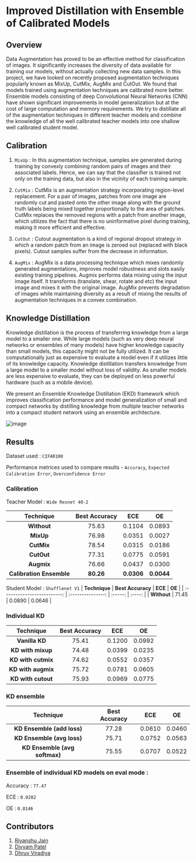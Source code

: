 # Improved Distillation with Ensemble of Calibrated Models

## Overview
Data Augmentation has proved to be an effective method for classification of images. It significantly increases the diversity of data available for training our models, without actually collecting new data samples. In this project, we have looked on recently proposed augmentation techniques popularly known as MixUp, CutMix, AugMix and CutOut. We found that models trained using augmentation techniques are calibrated more better. Ensemble models consisting of deep Convolutional Neural Networks (CNN) have shown significant improvements in model generalization but at the cost of large computation and memory requirements. We try to distillate all of the augmentation techniques in different teacher models and combine the knowledge of all the well calibrated teacher models into one shallow well calibrated student model. 

## Calibration
1. `MixUp` :
In this augmentation technique, samples are generated during training by convexly combining random pairs of images and their associated labels. Hence, we can say that the classifier is trained not only on the training data, but also in the vicinity of each training sample.

2. `CutMix` :
CutMix is an augmentation strategy incorporating region-level replacement. For a pair of images, patches from one image are randomly cut and pasted onto the other image along with the ground truth labels being mixed together proportionally to the area of patches. CutMix replaces the removed regions with a patch from another image, which utilizes the fact that there is no uninformative pixel during training, making it more efficient and effective.

3. `CutOut` :
Cutout augmentation is a kind of regional dropout strategy in which a random patch from an image is zeroed out (replaced with black pixels). Cutout samples suffer from the decrease in information.

4. `AugMix` :
AugMix is a data processing technique which mixes randomly generated augmentations, improves model robustness and slots easily existing training pipelines. Augmix performs data mixing using the input image itself. It transforms (translate, shear, rotate and etc) the input image and mixes it with the original image. AugMix prevents degradation of images while maintaining diversity as a result of mixing the results of augmentation techniques in a convex combination.

## Knowledge Distillation
Knowledge distillation is the process of transferring knowledge from a large model to a smaller one. While large models (such as very deep neural networks or ensembles of many models) have higher knowledge capacity than small models, this capacity might not be fully utilized. It can be computationally just as expensive to evaluate a model even if it utilizes little of its knowledge capacity. Knowledge distillation transfers knowledge from a large model to a smaller model without loss of validity. As smaller models are less expensive to evaluate, they can be deployed on less powerful hardware (such as a mobile device).

We present an Ensemble Knowledge Distillation (EKD) framework which improves classification performance and model generalization of small and compact networks by distilling knowledge from multiple teacher networks into a compact student network using an ensemble architecture.

![image](https://user-images.githubusercontent.com/88573037/184503314-86ec0243-e050-455d-844c-10870432cc63.png)

## Results
Dataset used : `CIFAR100`

Performance metrices used to compare results - `Accuracy`, `Expected Calibration Error`, `Overconfidence Error`

### Calibration

Teacher Model : `Wide Resnet 40-2`

| **Technique**               | **Best Accuracy** | **ECE** | **OE** |
| :-------------------------: | :---------------: | :-----: | :----: | 
| **Without**                 | 75.63 | 0.1104 | 0.0893 |
| **MixUp**                   | 76.98 | 0.0351 | 0.0027 |
| **CutMix**                  | 78.54 | 0.0315 | 0.0186 |
| **CutOut**                  | 77.31 | 0.0775 | 0.0591 |
| **Augmix**                  | 76.66 | 0.0437 | 0.0300 | 
| **Calibration Ensemble**    | **80.26** | **0.0306** | **0.0044** |


Student Model : `Shufflenet V1`
| **Technique**               | **Best Accuracy** | **ECE** | **OE** |
| :-------------------------: | :---------------: | :-----: | :----: | 
| **Without**                 | 71.45 | 0.0890 | 0.0646 |

### Individual KD
| **Technique**                | **Best Accuracy** | **ECE** | **OE** |
| :-------------------------:  | :---------------: | :-----: | :----: | 
| **Vanilla KD**               | 75.41 | 0.1200 | 0.0992 |
| **KD with mixup**            | 74.48 | 0.0399 | 0.0235 |
| **KD with cutmix**           | 74.62 | 0.0552 | 0.0357 |
| **KD with augmix**           | 75.72 | 0.0781 | 0.0605 |
| **KD with cutout**           | 75.93 | 0.0969 | 0.0775 |

### KD ensemble

| **Technique**                | **Best Accuracy** | **ECE** | **OE** |
| :-------------------------:  | :---------------: | :-----: | :----: | 
| **KD Ensemble (add loss)**   | 77.28 | 0.0610 | 0.0460 |
| **KD Ensemble (avg loss)**   | 75.71 | 0.0752 | 0.0563 |
| **KD Ensemble (avg softmax)**| 75.55 | 0.0707 | 0.0522 |

### Ensemble of individual KD models on eval mode : 

Accuracy : `77.47`

ECE : `0.0282`

OE : `0.0146`


## Contributors 
1. [Riyanshu Jain](https://github.com/RiyanshuJain)
2. [Divyam Patel](https://github.com/pateldivyam26)
3. [Dhruv Viradiya](https://github.com/DhruvViradiya1515)
